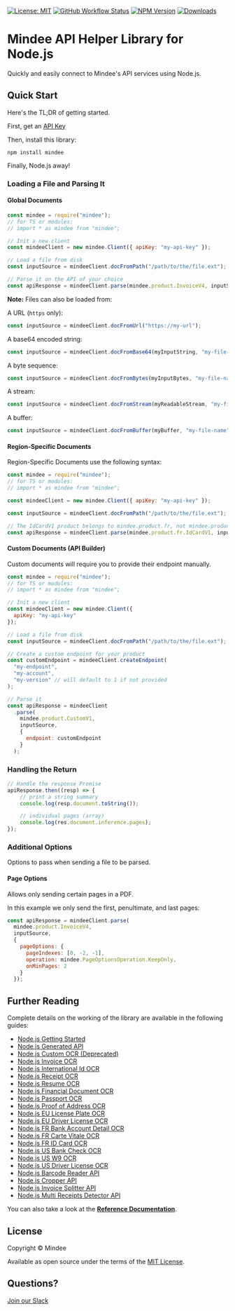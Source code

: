 [![License: MIT](https://img.shields.io/github/license/mindee/mindee-api-nodejs)](https://opensource.org/licenses/MIT) [![GitHub Workflow Status](https://img.shields.io/github/actions/workflow/status/mindee/mindee-api-nodejs/test.yml)](https://github.com/mindee/mindee-api-nodejs) [![NPM Version](https://img.shields.io/npm/v/mindee)](https://www.npmjs.com/package/mindee) [![Downloads](https://img.shields.io/npm/dm/mindee)](https://www.npmjs.com/package/mindee)

# Mindee API Helper Library for Node.js
Quickly and easily connect to Mindee's API services using Node.js.

## Quick Start
Here's the TL;DR of getting started.

First, get an [API Key](https://developers.mindee.com/docs/create-api-key)

Then, install this library:
```shell
npm install mindee
```

Finally, Node.js away!

### Loading a File and Parsing It

#### Global Documents
```js
const mindee = require("mindee");
// for TS or modules:
// import * as mindee from "mindee";

// Init a new client
const mindeeClient = new mindee.Client({ apiKey: "my-api-key" });

// Load a file from disk
const inputSource = mindeeClient.docFromPath("/path/to/the/file.ext");

// Parse it on the API of your choice
const apiResponse = mindeeClient.parse(mindee.product.InvoiceV4, inputSource);
```

**Note:** Files can also be loaded from:

A URL (`https` only): 
```js
const inputSource = mindeeClient.docFromUrl("https://my-url");
```

A base64 encoded string:
```js
const inputSource = mindeeClient.docFromBase64(myInputString, "my-file-name")
```

A byte sequence:
```js
const inputSource = mindeeClient.docFromBytes(myInputBytes, "my-file-name")
```

A stream:
```js
const inputSource = mindeeClient.docFromStream(myReadableStream, "my-file-name")
```

A buffer:
```js
const inputSource = mindeeClient.docFromBuffer(myBuffer, "my-file-name")
```

#### Region-Specific Documents

Region-Specific Documents use the following syntax:

```js
const mindee = require("mindee");
// for TS or modules:
// import * as mindee from "mindee";

const mindeeClient = new mindee.Client({ apiKey: "my-api-key" });

const inputSource = mindeeClient.docFromPath("/path/to/the/file.ext");

// The IdCardV1 product belongs to mindee.product.fr, not mindee.product itself
const apiResponse = mindeeClient.parse(mindee.product.fr.IdCardV1, inputSource);
```

#### Custom Documents (API Builder)

Custom documents will require you to provide their endpoint manually.

```js
const mindee = require("mindee");
// for TS or modules:
// import * as mindee from "mindee";

// Init a new client
const mindeeClient = new mindee.Client({
  apiKey: "my-api-key"
});

// Load a file from disk
const inputSource = mindeeClient.docFromPath("/path/to/the/file.ext");

// Create a custom endpoint for your product
const customEndpoint = mindeeClient.createEndpoint(
  "my-endpoint",
  "my-account",
  "my-version" // will default to 1 if not provided
);

// Parse it
const apiResponse = mindeeClient
  .parse(
    mindee.product.CustomV1,
    inputSource,
    {
      endpoint: customEndpoint
    }
  );
```

### Handling the Return
```js
// Handle the response Promise
apiResponse.then((resp) => {
    // print a string summary
    console.log(resp.document.toString());

    // individual pages (array)
    console.log(res.document.inference.pages);
});
```

### Additional Options
Options to pass when sending a file to be parsed.

#### Page Options
Allows only sending certain pages in a PDF.

In this example we only send the first, penultimate, and last pages:

```js
const apiResponse = mindeeClient.parse(
  mindee.product.InvoiceV4,
  inputSource,
  {
    pageOptions: {
      pageIndexes: [0, -2, -1],
      operation: mindee.PageOptionsOperation.KeepOnly,
      onMinPages: 2
    }
  });
```

## Further Reading
Complete details on the working of the library are available in the following guides: 

* [Node.js Getting Started](https://developers.mindee.com/docs/nodejs-getting-started)
* [Node.js Generated API](https://developers.mindee.com/docs/nodejs-generated-ocr)
* [Node.js Custom OCR (Deprecated)](https://developers.mindee.com/docs/nodejs-api-builder)
* [Node.js Invoice OCR](https://developers.mindee.com/docs/nodejs-invoice-ocr)
* [Node.js International Id OCR](https://developers.mindee.com/docs/nodejs-international-id-ocr)
* [Node.js Receipt OCR](https://developers.mindee.com/docs/nodejs-receipt-ocr)
* [Node.js Resume OCR](https://developers.mindee.com/docs/nodejs-resume-ocr)
* [Node.js Financial Document OCR](https://developers.mindee.com/docs/nodejs-financial-document-ocr)
* [Node.js Passport OCR](https://developers.mindee.com/docs/nodejs-passport-ocr)
* [Node.js Proof of Address OCR](https://developers.mindee.com/docs/nodejs-proof-of-address-ocr)
* [Node.js EU License Plate OCR](https://developers.mindee.com/docs/nodejs-eu-license-plate-ocr)
* [Node.js EU Driver License OCR](https://developers.mindee.com/docs/nodejs-eu-driver-license-ocr)
* [Node.js FR Bank Account Detail OCR](https://developers.mindee.com/docs/nodejs-fr-bank-account-details-ocr)
* [Node.js FR Carte Vitale OCR](https://developers.mindee.com/docs/nodejs-fr-carte-vitale-ocr)
* [Node.js FR ID Card OCR](https://developers.mindee.com/docs/nodejs-fr-carte-nationale-didentite-ocr)
* [Node.js US Bank Check OCR](https://developers.mindee.com/docs/nodejs-us-bank-check-ocr)
* [Node.js US W9 OCR](https://developers.mindee.com/docs/nodejs-us-w9-ocr)
* [Node.js US Driver License OCR](https://developers.mindee.com/docs/nodejs-us-driver-license-ocr)
* [Node.js Barcode Reader API](https://developers.mindee.com/docs/nodejs-barcode-reader-ocr)
* [Node.js Cropper API](https://developers.mindee.com/docs/nodejs-cropper-ocr)
* [Node.js Invoice Splitter API](https://developers.mindee.com/docs/nodejs-invoice-splitter-ocr)
* [Node.js Multi Receipts Detector API](https://developers.mindee.com/docs/nodejs-multi-receipts-detector-ocr)

You can also take a look at the **[Reference Documentation](https://mindee.github.io/mindee-api-nodejs/)**.

## License
Copyright © Mindee

Available as open source under the terms of the [MIT License](https://opensource.org/licenses/MIT).

## Questions?
[Join our Slack](https://join.slack.com/t/mindee-community/shared_invite/zt-2d0ds7dtz-DPAF81ZqTy20chsYpQBW5g)
